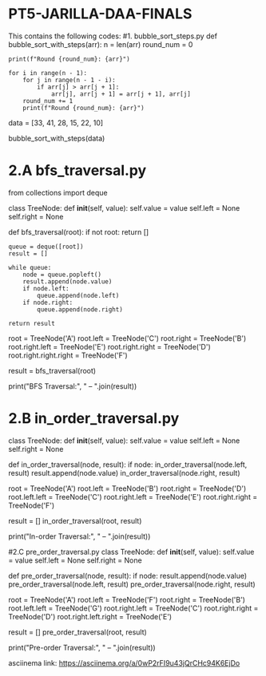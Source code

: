 # PT5-JARILLA-DAA-FINALS

This contains the following codes: 
#1. bubble_sort_steps.py
def bubble_sort_with_steps(arr):
    n = len(arr)
    round_num = 0

    print(f"Round {round_num}: {arr}")
    
    for i in range(n - 1):
        for j in range(n - 1 - i):
            if arr[j] > arr[j + 1]:
                arr[j], arr[j + 1] = arr[j + 1], arr[j]
        round_num += 1
        print(f"Round {round_num}: {arr}")


data = [33, 41, 28, 15, 22, 10]


bubble_sort_with_steps(data)



# 2.A bfs_traversal.py
from collections import deque

class TreeNode:
    def __init__(self, value):
        self.value = value
        self.left = None
        self.right = None

def bfs_traversal(root):
    if not root:
        return []
    
    queue = deque([root])
    result = []

    while queue:
        node = queue.popleft()
        result.append(node.value)
        if node.left:
            queue.append(node.left)
        if node.right:
            queue.append(node.right)
    
    return result

root = TreeNode('A')
root.left = TreeNode('C')
root.right = TreeNode('B')
root.right.left = TreeNode('E')
root.right.right = TreeNode('D')
root.right.right.right = TreeNode('F')

result = bfs_traversal(root)

print("BFS Traversal:", " – ".join(result))



# 2.B in_order_traversal.py
class TreeNode:
    def __init__(self, value):
        self.value = value
        self.left = None
        self.right = None

def in_order_traversal(node, result):
    if node:
        in_order_traversal(node.left, result)
        result.append(node.value)
        in_order_traversal(node.right, result)


root = TreeNode('A')
root.left = TreeNode('B')
root.right = TreeNode('D')
root.left.left = TreeNode('C')
root.right.left = TreeNode('E')
root.right.right = TreeNode('F')

result = []
in_order_traversal(root, result)

print("In-order Traversal:", " – ".join(result))



#2.C pre_order_traversal.py
class TreeNode:
    def __init__(self, value):
        self.value = value
        self.left = None
        self.right = None

def pre_order_traversal(node, result):
    if node:
        result.append(node.value)
        pre_order_traversal(node.left, result)
        pre_order_traversal(node.right, result)

root = TreeNode('A')
root.left = TreeNode('F')
root.right = TreeNode('B')
root.left.left = TreeNode('G')
root.right.left = TreeNode('C')
root.right.right = TreeNode('D')
root.right.left.right = TreeNode('E')

result = []
pre_order_traversal(root, result)

print("Pre-order Traversal:", " – ".join(result))




asciinema link: https://asciinema.org/a/0wP2rFI9u43jQrCHc94K6EjDo
